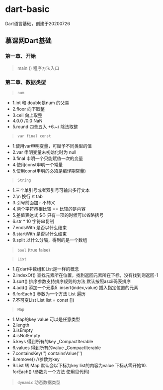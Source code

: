 # dart-basic
Dart语言基础，创建于20200726
## 慕课网Dart基础
### 第一章、开始
> main () 程序方法入口

### 第二章、数据类型
> `num`
+ 1.int 和 double是num 的父类
+ 2.floor 向下取整
+ 3.ceil 向上取整
+ 4.0.0 /0.0 NaN
+ 5.round 四舍五入
+6.~/ 除法取整

>  `var final const`

+ 1.使用var申明变量，可赋予不同类型的值
+ 2.var 申明变量未初始化时为 null
+ 3.final 申明一个只能赋值一次的变量
+ 4.使用const申明一个常量
+ 5.使用const申明的必须是编译期常量)

> `String`

+ 1.三个单引号或者双引号可输出多行文本
+ 2.\n 换行 \t tab
+ 3.引号前面加 r 不转义
+ 4.两个字符串相比较 == 比较的是内容
+ 5.差值表达式 ${} 只有一项的时候可以省略括号
+ 6.str * 10 字符串复制
+ 7.endsWith 是否以什么结束
+ 8.startWith 是否以什么结束
+ 9.split 以什么分隔，得到的是一个数组

> `bool`
>(true false)

> `List`
+ 1.在dart中数组和List是一样的概念
+ 2.indexOf() 查找元素所在位置，找到返回元素所在下标，没有找到则返回-1
+ 3.sort() 排序参数支持排序规则的方法 默认按照ascii码表排序
+ 4.add() 添加一个元素5. insert(index,value) 插入指定位置的元素
+ 6.forEach() 参数为一个方法 List 遍历
+ 7.不可变List List list = const [])

> `Map`
+ 1.Map的key value 可以是任意类型
+ 2.length
+ 3.isEmpty
+ 4.isNotEmpty
+ 5.keys 得到所有的key _CompactIterable<dynamic>
+ 6.values 得到所有的value  _CompactIterable<dynamic>
+ 7.containsKey('')  containsValue('')
+ 8.remove() //参数为key
+ 9.List 转 Map 默认会以下标为key list的内容为value 下标从零开始10. forEach() \\参数为一个方法 使用见代码)

> `dynamic`
> 动态数据类型